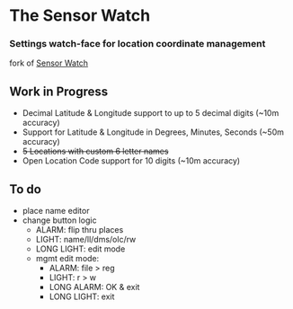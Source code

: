 # The Sensor Watch

### Settings watch-face for location coordinate management

fork of [Sensor Watch](https://github.com/joeycastillo/Sensor-Watch/)

## Work in Progress

* Decimal Latitude & Longitude support to up to 5 decimal digits (~10m accuracy)
* Support for Latitude & Longitude in Degrees, Minutes, Seconds (~50m accuracy)
* ~~5 Locations with custom 6 letter names~~
* Open Location Code support for 10 digits (~10m accuracy)

## To do

* place name editor
* change button logic
    * ALARM: flip thru places
    * LIGHT: name/ll/dms/olc/rw
    * LONG LIGHT: edit mode
    * mgmt edit mode:
        * ALARM: file > reg
        * LIGHT: r > w
        * LONG ALARM: OK & exit
        * LONG LIGHT: exit